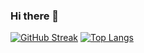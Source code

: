 ### Hi there 👋

<!--
**itskhushis1/itskhushis1** is a ✨ _special_ ✨ repository because its `README.md` (this file) appears on your GitHub profile.

Here are some ideas to get you started:

- 🔭 I’m currently working on ...
- 🌱 I’m currently learning ...
- 👯 I’m looking to collaborate on ...
- 🤔 I’m looking for help with ...
- 💬 Ask me about ...
- 📫 How to reach me: ...
- 😄 Pronouns: ...
- ⚡ Fun fact: ...
-->
[![GitHub Streak](http://github-readme-streak-stats.herokuapp.com?user=itskhushis1&theme=radical&hide_border=true)](https://git.io/streak-stats)
[![Top Langs](https://github-readme-stats.vercel.app/api/top-langs/?username=itskhushis1)](https://github.com/itskhushis1/github-readme-stats)
